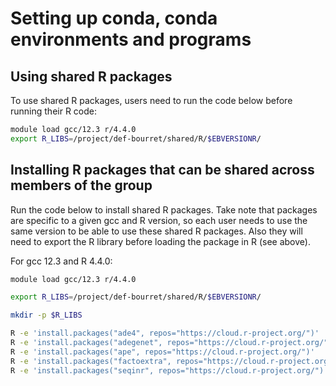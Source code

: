 # Setting up conda, conda environments and programs

## Using shared R packages

To use shared R packages, users need to run the code below before running their R code:
```bash
module load gcc/12.3 r/4.4.0
export R_LIBS=/project/def-bourret/shared/R/$EBVERSIONR/

```

## Installing R packages that can be shared across members of the group

Run the code below to install shared R packages. Take note that packages are specific to a given gcc and R version, so each user needs to use the same version to be able to use these shared R packages. Also they will need to export the R library before loading the package in R (see above).

For gcc 12.3 and R 4.4.0:
```bash
module load gcc/12.3 r/4.4.0

export R_LIBS=/project/def-bourret/shared/R/$EBVERSIONR/

mkdir -p $R_LIBS

R -e 'install.packages("ade4", repos="https://cloud.r-project.org/")'
R -e 'install.packages("adegenet", repos="https://cloud.r-project.org/")'
R -e 'install.packages("ape", repos="https://cloud.r-project.org/")'
R -e 'install.packages("factoextra", repos="https://cloud.r-project.org/")'
R -e 'install.packages("seqinr", repos="https://cloud.r-project.org/")'

```
